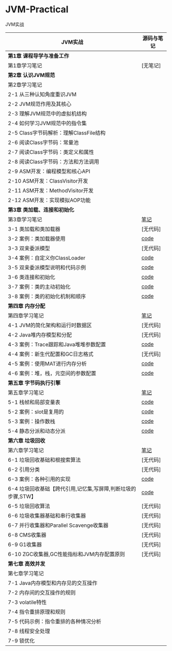 # JVM-Practical
JVM实战

| JVM实战                                                      | 源码与笔记                                                   |
| ------------------------------------------------------------ | ------------------------------------------------------------ |
| **第1章 课程导学与准备工作**                                 |                                                              |
| 第1章学习笔记                                                | [无笔记]                                                     |
| **第2章 认识JVM规范**                                        |                                                              |
| 第2章学习笔记                                                |                                                              |
| 2-1 从三种认知角度重识JVM                                    |                                                              |
| 2-2 JVM规范作用及其核心                                      |                                                              |
| 2-3 理解JVM规范中的虚拟机结构                                |                                                              |
| 2-4 如何学习JVM规范中的指令集                                |                                                              |
| 2-5 Class字节码解析：理解ClassFile结构                       |                                                              |
| 2-6 阅读Class字节码：常量池                                  |                                                              |
| 2-7 阅读Class字节码：类定义和属性                            |                                                              |
| 2-8 阅读Class字节码：方法和方法调用                          |                                                              |
| 2-9 ASM开发：编程模型和核心API                               |                                                              |
| 2-10 ASM开发：ClassVisitor开发                               |                                                              |
| 2-11 ASM开发：MethodVisitor开发                              |                                                              |
| 2-12 ASM开发：实现模拟AOP功能                                |                                                              |
| **第3章 类加载、连接和初始化**                               |                                                              |
| 第3章学习笔记                                                | [笔记](https://github.com/jinrunheng/JVM-Practical/blob/main/chapter3/note.md) |
| 3-1 类加载和类加载器                                         | [无代码]                                                     |
| 3-2 案例：类加载器使用                                       | [code](https://github.com/jinrunheng/JVM-Practical/tree/main/chapter3/src/main/java/classloader) |
| 3-3 双亲委派模型                                             | [无代码]                                                     |
| 3-4 案例：自定义你ClassLoader                                | [code](https://github.com/jinrunheng/JVM-Practical/tree/main/chapter3/src/main/java/classloader) |
| 3-5 双亲委派模型说明和代码示例                               | [code](https://github.com/jinrunheng/JVM-Practical/tree/main/chapter3/src/main/java/classloader) |
| 3-6 类连接和初始化                                           | [code](https://github.com/jinrunheng/JVM-Practical/tree/main/chapter3/src/main/java/classinit) |
| 3-7 案例：类的主动初始化                                     | [code](https://github.com/jinrunheng/JVM-Practical/tree/main/chapter3/src/main/java/classinit) |
| 3-8 案例：类的初始化机制和顺序                               | [code](https://github.com/jinrunheng/JVM-Practical/tree/main/chapter3/src/main/java/section8) |
| **第四章 内存分配**                                          |                                                              |
| 第四章学习笔记                                               | [笔记](https://github.com/jinrunheng/JVM-Practical/blob/main/chapter4/note.md) |
| 4-1 JVM的简化架构和运行时数据区                              | [无代码]                                                     |
| 4-2 Java堆内存模型和分配                                     | [无代码]                                                     |
| 4-3 案例：Trace跟踪和Java堆堆参数配置                        | [code](https://github.com/jinrunheng/JVM-Practical/tree/main/chapter4/src/main/java/section3/memory) |
| 4-4 案例：新生代配置和GC日志格式                             | [无代码]                                                     |
| 4-5 案例：使用MAT进行内存分析                                | [code](https://github.com/jinrunheng/JVM-Practical/tree/main/chapter4/src/main/java/section5) |
| 4-6 案例：堆，栈，元空间的参数配置                           | [code](https://github.com/jinrunheng/JVM-Practical/tree/main/chapter4/src/main/java/section6) |
| **第五章 字节码执行引擎**                                    |                                                              |
| 第五章学习笔记                                               | [笔记](https://github.com/jinrunheng/JVM-Practical/blob/main/chapter5/note.md) |
| 5-1 栈帧和局部变量表                                         | [code](https://github.com/jinrunheng/JVM-Practical/tree/main/chapter5/src/main/java/section1/execute) |
| 5-2 案例：slot是复用的                                       | [code](https://github.com/jinrunheng/JVM-Practical/tree/main/chapter5/src/main/java/section2) |
| 5-3 案例：操作数栈                                           | [code](https://github.com/jinrunheng/JVM-Practical/tree/main/chapter5/src/main/java/section3) |
| 5-4 静态分派和动态分派                                       | [code](https://github.com/jinrunheng/JVM-Practical/tree/main/chapter5/src/main/java/section4) |
| **第六章 垃圾回收**                                          |                                                              |
| 第六章学习笔记                                               | [笔记](https://github.com/jinrunheng/JVM-Practical/blob/main/chapter6/note.md) |
| 6-1 垃圾回收基础和根搜索算法                                 | [无代码]                                                     |
| 6-2 引用分类                                                 | [无代码]                                                     |
| 6-3 案例：各种引用的实现                                     | [code](https://github.com/jinrunheng/JVM-Practical/tree/main/chapter6/src/main/java/section3) |
| 6-4 垃圾回收基础【跨代引用,记忆集,写屏障,判断垃圾的步骤,STW】 | [code](https://github.com/jinrunheng/JVM-Practical/tree/main/chapter6/src/main/java/section4) |
| 6-5 垃圾回收算法                                             | [无代码]                                                     |
| 6-6 垃圾收集器基础和串行收集器                               | [无代码]                                                     |
| 6-7 并行收集器和Parallel Scavenge收集器                      | [无代码]                                                     |
| 6-8 CMS收集器                                                | [无代码]                                                     |
| 6-9 G1收集器                                                 | [无代码]                                                     |
| 6-10 ZGC收集器,GC性能指标和JVM内存配置原则                   | [无代码]                                                     |
| **第七章 高效并发**                                          |                                                              |
| 第七章学习笔记                                               |                                                              |
| 7-1 Java内存模型和内存见的交互操作                           |                                                              |
| 7-2 内存间的交互操作的规则                                   |                                                              |
| 7-3 volatile特性                                             |                                                              |
| 7-4 指令重排原理和规则                                       |                                                              |
| 7-5 代码示例：指令重排的各种情况分析                         |                                                              |
| 7-8 线程安全处理                                             |                                                              |
| 7-9 锁优化                                                   |                                                              |







